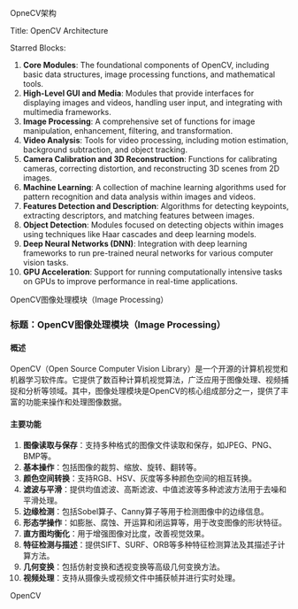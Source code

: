 
OpneCV架构

 Title: OpenCV Architecture

Starred Blocks:

1. **Core Modules**: The foundational components of OpenCV, including basic data structures, image processing functions, and mathematical tools.
2. **High-Level GUI and Media**: Modules that provide interfaces for displaying images and videos, handling user input, and integrating with multimedia frameworks.
3. **Image Processing**: A comprehensive set of functions for image manipulation, enhancement, filtering, and transformation.
4. **Video Analysis**: Tools for video processing, including motion estimation, background subtraction, and object tracking.
5. **Camera Calibration and 3D Reconstruction**: Functions for calibrating cameras, correcting distortion, and reconstructing 3D scenes from 2D images.
6. **Machine Learning**: A collection of machine learning algorithms used for pattern recognition and data analysis within images and videos.
7. **Features Detection and Description**: Algorithms for detecting keypoints, extracting descriptors, and matching features between images.
8. **Object Detection**: Modules focused on detecting objects within images using techniques like Haar cascades and deep learning models.
9. **Deep Neural Networks (DNN)**: Integration with deep learning frameworks to run pre-trained neural networks for various computer vision tasks.
10. **GPU Acceleration**: Support for running computationally intensive tasks on GPUs to improve performance in real-time applications.


OpenCV图像处理模块（Image Processing）

 ### 标题：OpenCV图像处理模块（Image Processing）

#### 概述
OpenCV（Open Source Computer Vision Library）是一个开源的计算机视觉和机器学习软件库。它提供了数百种计算机视觉算法，广泛应用于图像处理、视频捕捉和分析等领域。其中，图像处理模块是OpenCV的核心组成部分之一，提供了丰富的功能来操作和处理图像数据。

#### 主要功能
1. **图像读取与保存**：支持多种格式的图像文件读取和保存，如JPEG、PNG、BMP等。
2. **基本操作**：包括图像的裁剪、缩放、旋转、翻转等。
3. **颜色空间转换**：支持RGB、HSV、灰度等多种颜色空间的相互转换。
4. **滤波与平滑**：提供均值滤波、高斯滤波、中值滤波等多种滤波方法用于去噪和平滑处理。
5. **边缘检测**：包括Sobel算子、Canny算子等用于检测图像中的边缘信息。
6. **形态学操作**：如膨胀、腐蚀、开运算和闭运算等，用于改变图像的形状特征。
7. **直方图均衡化**：用于增强图像对比度，改善视觉效果。
8. **特征检测与描述**：提供SIFT、SURF、ORB等多种特征检测算法及其描述子计算方法。
9. **几何变换**：包括仿射变换和透视变换等高级几何变换方法。
10. **视频处理**：支持从摄像头或视频文件中捕获帧并进行实时处理。


OpenCV